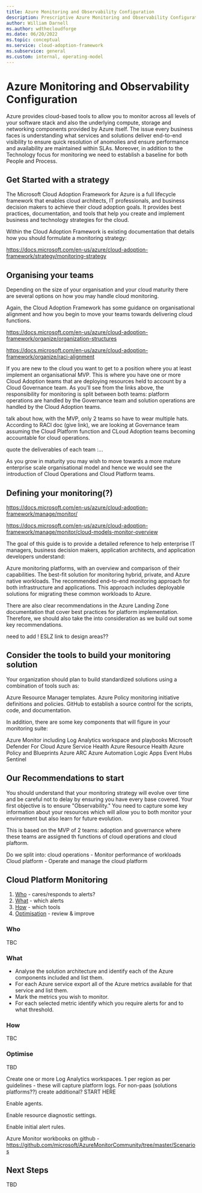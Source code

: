 ```yaml
---
title: Azure Monitoring and Observability Configuration
description: Prescriptive Azure Monitoring and Observability Configuration
author: William Darnell
ms.author: wdthecloudforge
ms.date: 06/20/2022
ms.topic: conceptual
ms.service: cloud-adoption-framework
ms.subservice: general
ms.custom: internal, operating-model
---
```


# Azure Monitoring and Observability Configuration

Azure provides cloud-based tools to allow you to monitor across all levels of your software stack and also the underlying compute, storage and networking components provided by Azure itself. 
The issue every business faces is understanding what services and solutions deliver end-to-end visibility to ensure quick resolution of anomolies and ensure performance and availability are maintained within SLAs. Moreover, in addition to the Technology focus for monitoring we need to establish a baseline for both People and Process.

## Get Started with a strategy

The Microsoft Cloud Adoption Framework for Azure is a full lifecycle framework that enables cloud architects, IT professionals, and business decision makers to achieve their cloud adoption goals. It provides best practices, documentation, and tools that help you create and implement business and technology strategies for the cloud.

Within the Cloud Adoption Framework is existing documentation that details how you should formulate a monitoring strategy:

https://docs.microsoft.com/en-us/azure/cloud-adoption-framework/strategy/monitoring-strategy


## Organising your teams

Depending on the size of your organisation and your cloud maturity there are several options on how you may handle cloud monitoring. 

Again, the Cloud Adoption Framework has some guidance on organisational alignment and how you begin to move your teams towards delivering cloud functions.

https://docs.microsoft.com/en-us/azure/cloud-adoption-framework/organize/organization-structures

https://docs.microsoft.com/en-us/azure/cloud-adoption-framework/organize/raci-alignment

If you are new to the cloud you want to get to a position where you at least implement an organisational MVP. This is where you have one or more Cloud Adoption teams that are deploying resources held to account by a Cloud Governance team. 
As you'll see from the links above, the responsibility for monitoring is split between both teams: platform operations are handled by the Governance team and solution operations are handled by the Cloud Adoption teams.

talk about how, with the MVP, only 2 teams so have to wear multiple hats.
According to RACI doc (give link), we are looking at Governance team assuming the Cloud Platform function and CLoud Adoption teams becoming accountable for cloud operations.

quote the deliverables of each team :... 

As you grow in maturity you may wish to move towards a more mature enterprise scale organisational model and hence we would see the introduction of Cloud Operations and Cloud Platform teams.

## Defining your monitoring(?)

https://docs.microsoft.com/en-us/azure/cloud-adoption-framework/manage/monitor/

https://docs.microsoft.com/en-us/azure/cloud-adoption-framework/manage/monitor/cloud-models-monitor-overview

The goal of this guide is to provide a detailed reference to help enterprise IT managers, business decision makers, application architects, and application developers understand:

Azure monitoring platforms, with an overview and comparison of their capabilities.
The best-fit solution for monitoring hybrid, private, and Azure native workloads.
The recommended end-to-end monitoring approach for both infrastructure and applications. This approach includes deployable solutions for migrating these common workloads to Azure.

There are also clear recommendations in the Azure Landing Zone documentation that cover best practices for platform implementation. Therefore, we should also take the into consideration as we build out some key recommendations.

need to add ! ESLZ link to design areas??
  
## Consider the tools to build your monitoring solution

Your organization should plan to build standardized solutions using a combination of tools such as:

Azure Resource Manager templates.
Azure Policy monitoring initiative definitions and policies.
GitHub to establish a source control for the scripts, code, and documentation.

In addition, there are some key components that will figure in your monitoring suite:

Azure Monitor including Log Analytics workspace and playbooks
Microsoft Defender For Cloud
Azure Service Health
Azure Resource Health
Azure Policy and Blueprints
Azure ARC
Azure Automation
Logic Apps
Event Hubs
Sentinel

## Our Recommendations to start

You should understand that your monitoring strategy will evolve over time and be careful not to delay by ensuring you have every base covered.
Your first objective is to ensure "Observability." You need to capture some key information about your resources which will allow you to both monitor your environment but also learn for future evolution.

This is based on the MVP of 2 teams: adoption and governance where these teams are assigned th functions of cloud operations and cloud plaftorm.

Do we split into: 
cloud operations - Monitor performance of workloads
Cloud platform - Operate and manage the cloud platform

## Cloud Platform Monitoring
1. [Who](monitoring.md#who) - cares/responds to alerts?
2. [What](monitoring.md#what) - which alerts
3. [How](monitoring.md#how) - which tools
4. [Optimisation](monitoring.md#optimise) - review & improve

### Who ###

TBC

### What ###

- Analyse the solution architecture and identify each of the Azure components included and list them.
- For each Azure service export all of the Azure metrics available for that service and list them.
- Mark the metrics you wish to monitor.
- For each selected metric identify which you require alerts for and to what threshold.

### How ###

TBC

### Optimise ###

TBD

Create one or more Log Analytics workspaces.
1 per region as per guidelines - these will capture platform logs. For non-paas (solutions platforms??) create additional?
START HERE

Enable agents.

Enable resource diagnostic settings.

Enable initial alert rules.

Azure Monitor workbooks on github - https://github.com/microsoft/AzureMonitorCommunity/tree/master/Scenarios

## Next Steps

TBD 
